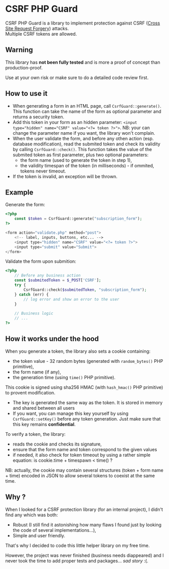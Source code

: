# CSRF PHP Guard

CSRF PHP Guard is a library to implement protection against CSRF ([Cross Site Request Forgery](https://www.owasp.org/index.php/Cross-Site_Request_Forgery_(CSRF))) attacks.  
Multiple CSRF tokens are allowed.

## Warning

This library has **not been fully tested** and is more a proof of concept than production-proof.

Use at your own risk or make sure to do a detailed code review first.

## How to use it

* When generating a form in an HTML page, call `CsrfGuard::generate()`.
  This function can take the name of the form as optional parameter and returns a security token.
* Add this token in your form as an hidden parameter: `<input type="hidden" name="CSRF" value="<?= token ?>">`.
  NB: your can change the parameter name if you want, the library won't complain.
* When the user validate the form, and before any othen action (esp. database modification), read the submited token and check its validity by calling `CsrfGuard::check()`.
  This function takes the value of the submited token as first parameter, plus two optional parameters:
    * the form name (used to generate the token in step 1),
    * the validity timespan of the token (in milliseconds) - if ommited, tokens never timeout.  
* If the token is invalid, an exception will be thrown.

## Example

Generate the form:
```php
<?php
    const $token = CsrfGuard::generate("subscription_form");
?>

<form action="validate.php" method="post">
    <!-- label, inputs, buttons, etc... -->
    <input type="hidden" name="CSRF" value="<?= token ?>">
    <input type="submit" value="Submit">
</form>
```

Validate the form upon submition:
```php
<?php
    // Before any business action
    const $submitedToken = $_POST['CSRF'];
    try {
        CsrfGuard::check($submitedToken, "subscription_form");
    } catch (err) {
        // log error and show an error to the user
    }
    
    // Business logic
    // ...
?>
```

## How it works under the hood

When you generate a token, the library also sets a cookie containing:
* the token value - 32 random bytes (generated with `random_bytes()` PHP primitive),
* the form name (if any),
* the generation time (using `time()` PHP primitive).

This cookie is signed using sha256 HMAC (with `hash_hmac()` PHP primitive) to provent modification.
* The key is generated the same way as the token. It is stored in memory and shared between all users
* If you want, you can manage this key yourself by using `CsrfGuard::setKey()` before any token generation.
  Just make sure that this key remains **confidential**.

To verify a token, the library:
* reads the cookie and checks its signature,
* ensure that the form name and token correspond to the given values
* if needed, it also check for token timeout by using a rather simple equation: is cookie.time + timespawn < time() ?

NB: actually, the cookie may contain several structures (token + form name + time) encoded in JSON to allow several tokens to coexist at the same time.

## Why ?

When I looked for a CSRF protection library (for an internal project), I didn't find any which was both:
* Robust (I still find it astonishing how many flaws I found just by looking the code of several implementations...),
* Simple and user friendly.

That's why I decided to code this little helper library on my free time.

However, the project was never finished (business needs diappeared) and I never took the time to add proper tests and packages... *sad story* :(.
